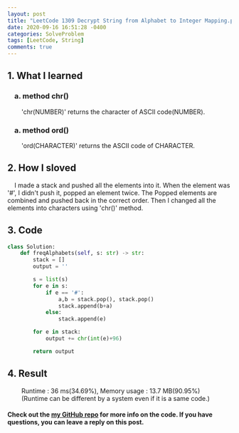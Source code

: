 ```yaml
---
layout: post
title: "LeetCode 1309 Decrypt String from Alphabet to Integer Mapping.py"
date: 2020-09-16 16:51:28 -0400
categories: SolveProblem
tags: [LeetCode, String]
comments: true
---
```


## 1. What I learned
### &nbsp;&nbsp;&nbsp;&nbsp;a. method chr()  
&nbsp;&nbsp;&nbsp;&nbsp;&nbsp;&nbsp;&nbsp;&nbsp;'chr(NUMBER)' returns the character of ASCII code(NUMBER).   
### &nbsp;&nbsp;&nbsp;&nbsp;a. method ord()  
&nbsp;&nbsp;&nbsp;&nbsp;&nbsp;&nbsp;&nbsp;&nbsp;'ord(CHARACTER)' returns the ASCII code of CHARACTER.  

## 2. How I sloved
&nbsp;&nbsp;&nbsp;&nbsp;I made a stack and pushed all the elements into it. When the element was '#', I didn't push it, popped an element twice. The Popped elements are combined and pushed back in the correct order. Then I changed all the elements into characters using 'chr()' method.   

## 3. Code
```python
class Solution:
    def freqAlphabets(self, s: str) -> str:
        stack = []
        output = ''

        s = list(s)
        for e in s:
            if e == '#':
                a,b = stack.pop(), stack.pop()
                stack.append(b+a)
            else:
                stack.append(e)

        for e in stack:
            output += chr(int(e)+96)

        return output
```

## 4. Result
&nbsp;&nbsp;&nbsp;&nbsp;&nbsp;&nbsp;&nbsp;&nbsp;Runtime : 36 ms(34.69%), Memory usage : 13.7 MB(90.95%)  
&nbsp;&nbsp;&nbsp;&nbsp;&nbsp;&nbsp;&nbsp;&nbsp;(Runtime can be different by a system even if it is a same code.)

#### Check out the [my GitHub repo][hyuk-gh] for more info on the code. If you have questions, you can leave a reply on this post.

[hyuk-gh]:   https://github.com/dlgur1994/StudyAlgorithms
